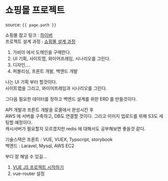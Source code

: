 # 쇼핑몰 프로젝트

source: `{{ page.path }}`


쇼핑몰 참고 링크 : <a href="https://www.hiver.co.kr/">하이버</a>   
프로젝트 설계 과정 : <a href="https://brunch.co.kr/@zwang/68"> 쇼핑몰 설계 과정</a>   

1. 가비아 에서 도메인을 구매한다.   
2. UI 기획, 사이트맵, 와이어프레임, 시나리오를 그린다.   
3. 디자인....   
4. 퍼블리싱, 프론트 개발, 백엔드 개발   
   
나는 UI 기획 부터 할것이다.   
사이트맵을 그리고, 와이어프레임과 시나리오를 그린다.   

그다음 필요한 데이터를 정하고 백엔드 설계를 위한 ERD 를 만들것이다.   
   
API 개발과 프론트 개발을 로콜에서 완성시킨 후   
AWS 에 서버를 구축하고, DB도 연결할 것이다. 그리고 이미지 업로드를 위해 S3도 세팅할 예정이다.   
캐시서버가 필요할지 모르겠지만 redis 에 대해서도 공부해보면 좋을것 같다.
   
      
         
기술스택은
프론트 : VUE, VUEX, Typscript, storybook   
백엔드 : Laravel, Mysql, AWS EC2   

부디 잘 해낼 수 있길...


1. <a href="/root/frontend/start-vue-project.html">VUE JS 프로젝트 시작하기</a>   
2. vue-router 설정